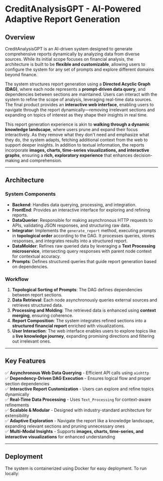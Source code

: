 # CreditAnalysisGPT - AI-Powered Adaptive Report Generation

## Overview

CreditAnalysisGPT is an AI-driven system designed to generate comprehensive reports dynamically by analyzing data from diverse sources. While its initial scope focuses on financial analysis, the architecture is built to be **flexible and customizable**, allowing users to configure the system for any set of prompts and explore different domains beyond finance.

The system structures report generation using a **Directed Acyclic Graph (DAG)**, where each node represents a **prompt-driven data query**, and dependencies between sections are maintained. Users can interact with the system to refine the scope of analysis, leveraging real-time data sources. The final product provides an **interactive web interface**, enabling users to navigate through the report dynamically—removing irrelevant sections and expanding on topics of interest as they shape their insights in real time.

This report generation experience is akin to **walking through a dynamic knowledge landscape**, where users prune and expand their focus interactively. As they remove what they don't need and emphasize what they do, the system adapts, fetching additional context from the web to support deeper insights. In addition to textual information, the reports incorporate **images, charts, time-series visualizations, and interactive graphs**, ensuring a **rich, exploratory experience** that enhances decision-making and comprehension.

---

## Architecture

### System Components

- **Backend**: Handles data querying, processing, and integration.
- **FrontEnd**: Provides an interactive interface for exploring and refining reports.
- **DataQuerier**: Responsible for making asynchronous HTTP requests to APIs, validating JSON responses, and structuring raw data.
- **Integrator**: Implements the `generate_report` method, executing prompts in **topological order** according to the DAG. It processes queries, stores responses, and integrates results into a structured report.
- **DataMolder**: Refines raw queried data by leveraging a **Text Processing microservice**, intersecting query responses with parent node context for contextual accuracy.
- **Prompts**: Defines structured queries that guide report generation based on dependencies.

### Workflow

1. **Topological Sorting of Prompts**: The DAG defines dependencies between report sections.
2. **Data Retrieval**: Each node asynchronously queries external sources and retrieves structured data.
3. **Processing and Molding**: The retrieved data is enhanced using **context merging**, ensuring coherence.
4. **Report Composition**: The system integrates refined sections into a **structured financial report** enriched with visualizations.
5. **User Interaction**: The web interface enables users to explore topics like a **live knowledge journey**, expanding promising directions and filtering out irrelevant ones.


---

## Key Features

✅ **Asynchronous Web Data Querying** - Efficient API calls using `aiohttp`  
✅ **Dependency-Driven DAG Execution** - Ensures logical flow and proper section dependencies  
✅ **Interactive Report Customization** - Users can explore and refine topics dynamically  
✅ **Real-Time Data Processing** - Uses `Text_Processing` for context-aware refinements  
✅ **Scalable & Modular** - Designed with industry-standard architecture for extensibility  
✅ **Adaptive Exploration** - Navigate the report like a knowledge landscape, expanding relevant sections and pruning unnecessary ones  
✅ **Multi-Modal Insights** - Supports **images, charts, time-series, and interactive visualizations** for enhanced understanding  

---

## Deployment

The system is containerized using Docker for easy deployment. To run locally:

